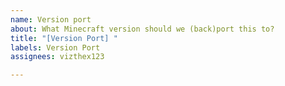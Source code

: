 ```yaml
---
name: Version port
about: What Minecraft version should we (back)port this to?
title: "[Version Port] "
labels: Version Port
assignees: vizthex123

---
```



